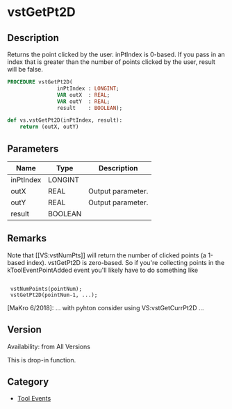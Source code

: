 # vstGetPt2D

## Description
Returns the point clicked by the user. inPtIndex is 0-based. If you pass in an index that is greater than the number of points clicked by the user, result will be false.

```pascal
PROCEDURE vstGetPt2D(
				inPtIndex : LONGINT;
				VAR outX  : REAL;
				VAR outY  : REAL;
				result    : BOOLEAN);
```

```python
def vs.vstGetPt2D(inPtIndex, result):
    return (outX, outY)
```

## Parameters
|Name|Type|Description|
|---|---|---|
|inPtIndex|LONGINT|   |
|outX|REAL|Output parameter.|
|outY|REAL|Output parameter.|
|result|BOOLEAN|   |

## Remarks
Note that [[VS:vstNumPts]] will return the number of clicked points (a 1-based index). vstGetPt2D is zero-based. So if you're collecting points in the kToolEventPointAdded event you'll likely have to do something like

<code>
 vstNumPoints(pointNum);
 vstGetPt2D(pointNum-1, ...);
</code>

[MaKro 6/2018]: ... with pyhton consider using VS:vstGetCurrPt2D ...

## Version
Availability: from All Versions

This is drop-in function.

## Category
* [Tool Events](../Categories/Tool%20Events.md)
